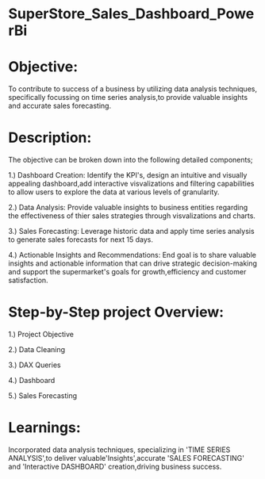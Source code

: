 # SuperStore_Sales_Dashboard_PowerBi

# Objective:

To contribute to success of a business by utilizing data analysis techniques, specifically focussing on time series analysis,to provide valuable insights and accurate sales forecasting.

# Description:

The objective can be broken down into the following detailed components;

1.) Dashboard Creation:  Identify the KPI's, design an intuitive and visually appealing dashboard,add interactive visvalizations and filtering capabilities to allow users to explore the data at various levels of granularity.

2.) Data Analysis:  Provide valuable insights to business entities regarding the effectiveness of thier sales strategies through visvalizations and charts.

3.) Sales Forecasting:  Leverage historic data and apply time series analysis to generate sales forecasts for next 15 days.

4.) Actionable Insights and Recommendations:  End goal is to share valuable insights and actionable information that can drive strategic decision-making and support the supermarket's goals for growth,efficiency and customer satisfaction.

# Step-by-Step project Overview:

1.) Project Objective

2.) Data Cleaning

3.) DAX Queries

4.) Dashboard

5.) Sales Forecasting

# Learnings: 
Incorporated data analysis techniques, specializing in 'TIME SERIES ANALYSIS',to deliver valuable'Insights',accurate 'SALES FORECASTING' and 'Interactive DASHBOARD' creation,driving business success.
